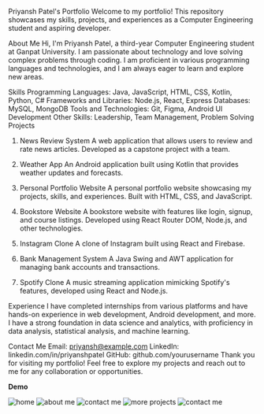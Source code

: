 Priyansh Patel's Portfolio
Welcome to my portfolio! This repository showcases my skills, projects, and experiences as a Computer Engineering student and aspiring developer.

About Me
Hi, I'm Priyansh Patel, a third-year Computer Engineering student at Ganpat University. I am passionate about technology and love solving complex problems through coding. I am proficient in various programming languages and technologies, and I am always eager to learn and explore new areas.

Skills
Programming Languages: Java, JavaScript, HTML, CSS, Kotlin, Python, C#
Frameworks and Libraries: Node.js, React, Express
Databases: MySQL, MongoDB
Tools and Technologies: Git, Figma, Android UI Development
Other Skills: Leadership, Team Management, Problem Solving
Projects
1. News Review System
A web application that allows users to review and rate news articles. Developed as a capstone project with a team.

2. Weather App
An Android application built using Kotlin that provides weather updates and forecasts.

3. Personal Portfolio Website
A personal portfolio website showcasing my projects, skills, and experiences. Built with HTML, CSS, and JavaScript.

4. Bookstore Website
A bookstore website with features like login, signup, and course listings. Developed using React Router DOM, Node.js, and other technologies.

5. Instagram Clone
A clone of Instagram built using React and Firebase.

6. Bank Management System
A Java Swing and AWT application for managing bank accounts and transactions.

7. Spotify Clone
A music streaming application mimicking Spotify's features, developed using React and Node.js.

Experience
I have completed internships from various platforms and have hands-on experience in web development, Android development, and more. I have a strong foundation in data science and analytics, with proficiency in data analysis, statistical analysis, and machine learning.

Contact Me
Email: priyansh@example.com
LinkedIn: linkedin.com/in/priyanshpatel
GitHub: github.com/yourusername
Thank you for visiting my portfolio! Feel free to explore my projects and reach out to me for any collaboration or opportunities.



**Demo**

![home](https://github.com/user-attachments/assets/191fc155-a7d0-40ee-826a-5336579770a8)
![about me](https://github.com/user-attachments/assets/d2440e82-f714-4a3d-94fd-65ebd2360c41)
![contact me](https://github.com/user-attachments/assets/2789fdaa-3e3e-40db-b372-78f242b1bc3f)
![more projects](https://github.com/user-attachments/assets/b6768623-44c9-443c-be29-a731e1937642)
![contact me](https://github.com/user-attachments/assets/e6d3ffa2-893a-4aba-84bc-31a9458f2b63)


